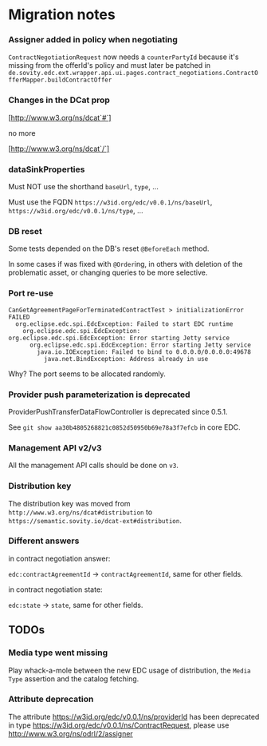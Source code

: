 
# Migration notes

### Assigner added in policy when negotiating

`ContractNegotiationRequest` now needs a `counterPartyId` because it's missing from the offerId's policy and must later be patched in `de.sovity.edc.ext.wrapper.api.ui.pages.contract_negotiations.ContractOfferMapper.buildContractOffer`

### Changes in the DCat prop

[http://www.w3.org/ns/dcat`#`]

no more

[http://www.w3.org/ns/dcat`/`]

### dataSinkProperties

Must NOT use the shorthand `baseUrl`, `type`, ...

Must use the FQDN `https://w3id.org/edc/v0.0.1/ns/baseUrl`, `https://w3id.org/edc/v0.0.1/ns/type`, ...

### DB reset

Some tests depended on the DB's reset `@BeforeEach` method.

In some cases if was fixed with `@Order`ing, in others with deletion of the problematic asset, or changing queries to be more selective.

### Port re-use

```
CanGetAgreementPageForTerminatedContractTest > initializationError FAILED
  org.eclipse.edc.spi.EdcException: Failed to start EDC runtime
    org.eclipse.edc.spi.EdcException: org.eclipse.edc.spi.EdcException: Error starting Jetty service
      org.eclipse.edc.spi.EdcException: Error starting Jetty service
        java.io.IOException: Failed to bind to 0.0.0.0/0.0.0.0:49678
          java.net.BindException: Address already in use
```

Why? The port seems to be allocated randomly.

### Provider push parameterization is deprecated

ProviderPushTransferDataFlowController is deprecated since 0.5.1.

See `git show aa30b4805268821c0852d50950b69e78a3f7efcb` in core EDC.

### Management API v2/v3

All the management API calls should be done on `v3`.

### Distribution key

The distribution key was moved from `http://www.w3.org/ns/dcat#distribution` to `https://semantic.sovity.io/dcat-ext#distribution`.

### Different answers

in contract negotiation answer:

`edc:contractAgreementId` -> `contractAgreementId`, same for other fields.

in contract negotiation state:

`edc:state` -> `state`, same for other fields.

## TODOs

### Media type went missing

Play whack-a-mole between the new EDC usage of distribution, the `Media Type` assertion and the catalog fetching.

### Attribute deprecation

The attribute https://w3id.org/edc/v0.0.1/ns/providerId has been deprecated in type https://w3id.org/edc/v0.0.1/ns/ContractRequest, please use http://www.w3.org/ns/odrl/2/assigner


